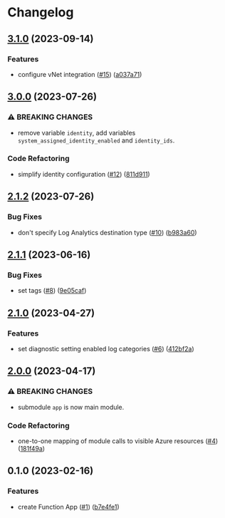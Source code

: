 # Changelog

## [3.1.0](https://github.com/equinor/terraform-azurerm-function-app/compare/v3.0.0...v3.1.0) (2023-09-14)


### Features

* configure vNet integration ([#15](https://github.com/equinor/terraform-azurerm-function-app/issues/15)) ([a037a71](https://github.com/equinor/terraform-azurerm-function-app/commit/a037a71dbbf1729167bfec7a217ecdbce5bd307a))

## [3.0.0](https://github.com/equinor/terraform-azurerm-function-app/compare/v2.1.2...v3.0.0) (2023-07-26)


### ⚠ BREAKING CHANGES

* remove variable `identity`, add variables `system_assigned_identity_enabled` and `identity_ids`.

### Code Refactoring

* simplify identity configuration ([#12](https://github.com/equinor/terraform-azurerm-function-app/issues/12)) ([811d911](https://github.com/equinor/terraform-azurerm-function-app/commit/811d911b319c0754227a3f231c5a24cddca11b1e))

## [2.1.2](https://github.com/equinor/terraform-azurerm-function-app/compare/v2.1.1...v2.1.2) (2023-07-26)


### Bug Fixes

* don't specify Log Analytics destination type ([#10](https://github.com/equinor/terraform-azurerm-function-app/issues/10)) ([b983a60](https://github.com/equinor/terraform-azurerm-function-app/commit/b983a60e4379abfe9afd1e2a57d677baee21b6e1))

## [2.1.1](https://github.com/equinor/terraform-azurerm-function-app/compare/v2.1.0...v2.1.1) (2023-06-16)


### Bug Fixes

* set tags ([#8](https://github.com/equinor/terraform-azurerm-function-app/issues/8)) ([9e05caf](https://github.com/equinor/terraform-azurerm-function-app/commit/9e05caf30107d1c6da39c188ce7676eb726bf7c2))

## [2.1.0](https://github.com/equinor/terraform-azurerm-function-app/compare/v2.0.0...v2.1.0) (2023-04-27)


### Features

* set diagnostic setting enabled log categories ([#6](https://github.com/equinor/terraform-azurerm-function-app/issues/6)) ([412bf2a](https://github.com/equinor/terraform-azurerm-function-app/commit/412bf2a4e10217502e72ae74eaa191576ad874c0))

## [2.0.0](https://github.com/equinor/terraform-azurerm-function-app/compare/v1.0.0...v2.0.0) (2023-04-17)


### ⚠ BREAKING CHANGES

* submodule `app` is now main module.

### Code Refactoring

* one-to-one mapping of module calls to visible Azure resources ([#4](https://github.com/equinor/terraform-azurerm-function-app/issues/4)) ([181f49a](https://github.com/equinor/terraform-azurerm-function-app/commit/181f49a3924f12266310ac6a79013306d5c619a9))

## 0.1.0 (2023-02-16)


### Features

* create Function App ([#1](https://github.com/equinor/terraform-azurerm-function-app/issues/1)) ([b7e4fe1](https://github.com/equinor/terraform-azurerm-function-app/commit/b7e4fe1f7bb6fc0eafebd344914f937d4537f1a9))
